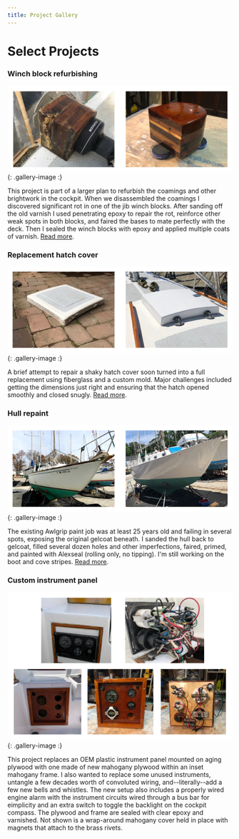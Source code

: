 ```yaml
---
title: Project Gallery
---
```


# Select Projects #

### Winch block refurbishing ###

![Refurbished winch blocks](assets/img/gallery/project-gallery-winch-block.jpg)
{: .gallery-image :}

This project is part of a larger plan to refurbish the coamings and other
brightwork in the cockpit. When we disassembled the coamings I discovered significant
rot in one of the jib winch blocks. After sanding off the old varnish I used penetrating
epoxy to repair the rot, reinforce other weak spots in both blocks, and faired the bases to mate perfectly
with the deck. Then I sealed the winch blocks with epoxy and applied multiple coats of varnish.
[Read more](projects/coamings/2021-02-01-winch-blocks.html).

### Replacement hatch cover ###

![Replacement hatch cover](assets/img/gallery/project-gallery-hatch-cover.jpg)
{: .gallery-image :}

A brief attempt to repair a shaky hatch cover soon turned into a full replacement using
fiberglass and a custom mold. Major challenges included getting the dimensions just right
and ensuring that the hatch opened smoothly and closed snugly.
[Read more](projects/hatch-cover/2021-01-01-overview.html).

### Hull repaint ###

![Hull repaint](assets/img/gallery/project-gallery-hull-repaint.jpg)
{: .gallery-image :}

The existing Awlgrip paint job was at least 25 years old and failing in several spots, exposing
the original gelcoat beneath. I sanded the hull back to gelcoat, filled several dozen holes
and other imperfections, faired, primed, and painted with Alexseal (rolling only, no tipping).
I'm still working on the boot and cove stripes.
[Read more](projects/hull/2020-07-01-overview.html).


### Custom instrument panel ###

![Custom instrument panel](assets/img/gallery/project-gallery-instrument-panel.jpg)
{: .gallery-image :}

This project replaces an OEM plastic instrument panel mounted on aging plywood with
one made of new mahogany plywood within an inset mahogany frame. I also wanted to replace
some unused instruments, untangle a few decades worth of convoluted wiring, and--literally--add
a few new bells and whistles. The new setup also includes a properly wired engine alarm
with the instrument circuits wired through a bus bar for eimplicity
and an extra switch to toggle the backlight on the cockpit compass. The plywood and frame
are sealed with clear epoxy and varnished. Not shown is a wrap-around mahogany cover held
in place with magnets that attach to the brass rivets.
